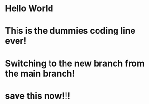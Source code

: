 # Hello World

# This is the dummies coding line ever!


# Switching to the new branch from the main branch!

# save this now!!!